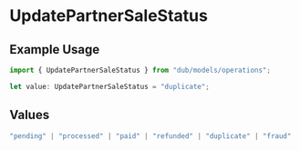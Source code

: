 # UpdatePartnerSaleStatus

## Example Usage

```typescript
import { UpdatePartnerSaleStatus } from "dub/models/operations";

let value: UpdatePartnerSaleStatus = "duplicate";
```

## Values

```typescript
"pending" | "processed" | "paid" | "refunded" | "duplicate" | "fraud"
```